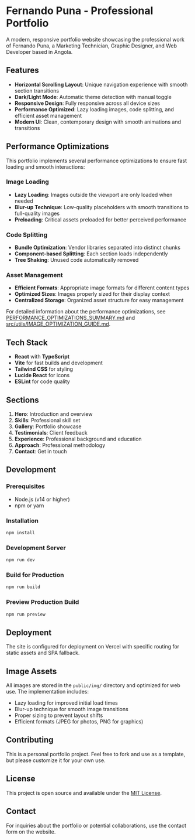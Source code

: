 # Fernando Puna - Professional Portfolio

A modern, responsive portfolio website showcasing the professional work of Fernando Puna, a Marketing Technician, Graphic Designer, and Web Developer based in Angola.

## Features

- **Horizontal Scrolling Layout**: Unique navigation experience with smooth section transitions
- **Dark/Light Mode**: Automatic theme detection with manual toggle
- **Responsive Design**: Fully responsive across all device sizes
- **Performance Optimized**: Lazy loading images, code splitting, and efficient asset management
- **Modern UI**: Clean, contemporary design with smooth animations and transitions

## Performance Optimizations

This portfolio implements several performance optimizations to ensure fast loading and smooth interactions:

### Image Loading
- **Lazy Loading**: Images outside the viewport are only loaded when needed
- **Blur-up Technique**: Low-quality placeholders with smooth transitions to full-quality images
- **Preloading**: Critical assets preloaded for better perceived performance

### Code Splitting
- **Bundle Optimization**: Vendor libraries separated into distinct chunks
- **Component-based Splitting**: Each section loads independently
- **Tree Shaking**: Unused code automatically removed

### Asset Management
- **Efficient Formats**: Appropriate image formats for different content types
- **Optimized Sizes**: Images properly sized for their display context
- **Centralized Storage**: Organized asset structure for easy management

For detailed information about the performance optimizations, see [PERFORMANCE_OPTIMIZATIONS_SUMMARY.md](PERFORMANCE_OPTIMIZATIONS_SUMMARY.md) and [src/utils/IMAGE_OPTIMIZATION_GUIDE.md](src/utils/IMAGE_OPTIMIZATION_GUIDE.md).

## Tech Stack

- **React** with **TypeScript**
- **Vite** for fast builds and development
- **Tailwind CSS** for styling
- **Lucide React** for icons
- **ESLint** for code quality

## Sections

1. **Hero**: Introduction and overview
2. **Skills**: Professional skill set
3. **Gallery**: Portfolio showcase
4. **Testimonials**: Client feedback
5. **Experience**: Professional background and education
6. **Approach**: Professional methodology
7. **Contact**: Get in touch

## Development

### Prerequisites

- Node.js (v14 or higher)
- npm or yarn

### Installation

```bash
npm install
```

### Development Server

```bash
npm run dev
```

### Build for Production

```bash
npm run build
```

### Preview Production Build

```bash
npm run preview
```

## Deployment

The site is configured for deployment on Vercel with specific routing for static assets and SPA fallback.

## Image Assets

All images are stored in the `public/img/` directory and optimized for web use. The implementation includes:

- Lazy loading for improved initial load times
- Blur-up technique for smooth image transitions
- Proper sizing to prevent layout shifts
- Efficient formats (JPEG for photos, PNG for graphics)

## Contributing

This is a personal portfolio project. Feel free to fork and use as a template, but please customize it for your own use.

## License

This project is open source and available under the [MIT License](LICENSE).

## Contact

For inquiries about the portfolio or potential collaborations, use the contact form on the website.